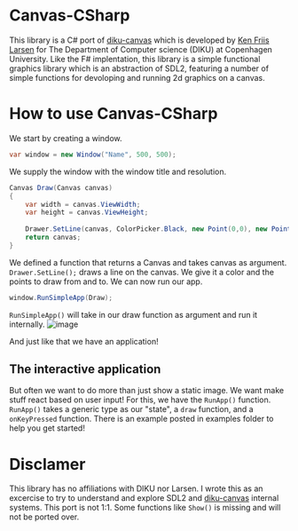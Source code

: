 # Canvas-CSharp
This library is a C# port of <a href="https://github.com/kfl/diku-canvas">diku-canvas</a> which is developed by <a href="https://github.com/kfl">Ken Friis Larsen</a> for The Department of Computer science (DIKU) at Copenhagen University.
Like the F# implentation, this library is a simple functional graphics library which is an abstraction of SDL2, featuring a number of simple functions for devoloping and running 2d graphics on a canvas. 

# How to use Canvas-CSharp
We start by creating a window. 

```c#
var window = new Window("Name", 500, 500);
```
We supply the window with the window title and resolution.

```c#
Canvas Draw(Canvas canvas)
{
    var width = canvas.ViewWidth;
    var height = canvas.ViewHeight;
    
    Drawer.SetLine(canvas, ColorPicker.Black, new Point(0,0), new Point(width, height));
    return canvas;
}
```
We defined a function that returns a Canvas and takes canvas as argument. ``Drawer.SetLine();`` draws a line on the canvas. We give it a color and the points to draw from and to. We can now run our app.
```c#
window.RunSimpleApp(Draw);
```
``RunSimpleApp()`` will take in our draw function as argument and run it internally. 
![image](https://user-images.githubusercontent.com/43752641/200373477-33f8e1d3-f2f4-4a22-9544-bfe4ed620416.png)

And just like that we have an application!

## The interactive application
But often we want to do more than just show a static image. We want make stuff react based on user input! For this, we have the ``RunApp()`` function.
``RunApp()`` takes a generic type as our "state", a ``draw`` function, and a ``onKeyPressed`` function. 
There is an example posted in examples folder to help you get started! 

# Disclamer
This library has no affiliations with DIKU nor Larsen. I wrote this as an excercise to try to understand and explore SDL2 and <a href="https://github.com/kfl/diku-canvas">diku-canvas</a> internal systems. This port is not 1:1. Some functions like ``Show()`` is missing and will not be ported over.
